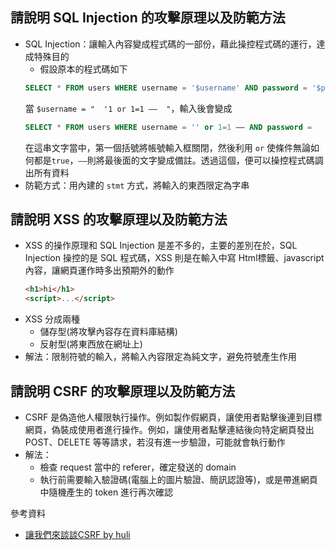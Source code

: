 ## 請說明 SQL Injection 的攻擊原理以及防範方法
- SQL Injection：讓輸入內容變成程式碼的一部份，藉此操控程式碼的運行，達成特殊目的
    - 假設原本的程式碼如下
    ```sql
    SELECT * FROM users WHERE username = '$username' AND password = '$password'
    ```
    當 `$username = "  '1 or 1=1 ——  "`，輸入後會變成
    ```sql
    SELECT * FROM users WHERE username = '' or 1=1 —— AND password = 
    ```
    在這串文字當中，第一個括號將帳號輸入框關閉，然後利用 `or` 使條件無論如何都是`true`，`——`則將最後面的文字變成備註。透過這個，便可以操控程式碼調出所有資料
- 防範方式：用內建的 `stmt` 方式，將輸入的東西限定為字串

## 請說明 XSS 的攻擊原理以及防範方法
- XSS 的操作原理和 SQL Injection 是差不多的，主要的差別在於，SQL Injection 操控的是 SQL 程式碼，XSS 則是在輸入中寫 Html標籤、javascript 內容，讓網頁運作時多出預期外的動作
    ```html
    <h1>hi</h1>
    <script>...</script>
    ```
- XSS 分成兩種
    - 儲存型(將攻擊內容存在資料庫結構)
    - 反射型(將東西放在網址上)
- 解法：限制符號的輸入，將輸入內容限定為純文字，避免符號產生作用

## 請說明 CSRF 的攻擊原理以及防範方法
- CSRF 是偽造他人權限執行操作。例如製作假網頁，讓使用者點擊後連到目標網頁，偽裝成使用者進行操作。例如，讓使用者點擊連結後向特定網頁發出 POST、DELETE 等等請求，若沒有進一步驗證，可能就會執行動作
- 解法：
    - 檢查 request 當中的 referer，確定發送的 domain
    - 執行前需要輸入驗證碼(電腦上的圖片驗證、簡訊認證等)，或是帶進網頁中隨機產生的 token 進行再次確認

參考資料
- [讓我們來談談CSRF  by huli](https://blog.techbridge.cc/2017/02/25/csrf-introduction/)
